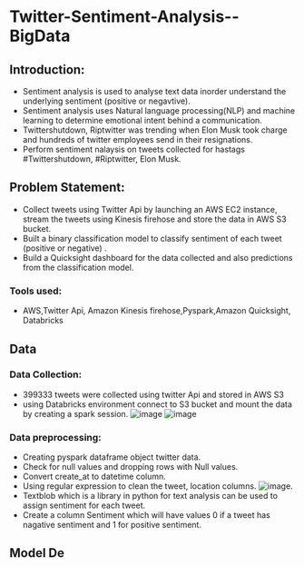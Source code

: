 # Twitter-Sentiment-Analysis--BigData
## Introduction:
- Sentiment analysis is used to analyse text data inorder understand the underlying sentiment (positive or negavtive).
- Sentiment analysis uses  Natural language processing(NLP) and machine learning to determine emotional intent behind a communication.
- Twittershutdown, Riptwitter was trending when Elon Musk took charge and hundreds of twitter employees send in their resignations.
- Perform sentiment nalaysis on tweets collected for hastags #Twittershutdown, #Riptwitter, Elon Musk.

## Problem Statement:
- Collect tweets using Twitter Api by launching an AWS EC2 instance, stream the tweets using Kinesis firehose and store the data in AWS S3 bucket.
- Built a binary classification model to classify sentiment of each tweet (positive or negative) .
- Build a Quicksight dashboard for the data collected and also predictions from the classification model.

### Tools used:
- AWS,Twitter Api, Amazon Kinesis firehose,Pyspark,Amazon Quicksight, Databricks

## Data
### Data Collection:
- 399333 tweets were collected using twitter Api and stored in AWS S3
- using Databricks environment connect to S3 bucket and mount the data by creating a spark session.
  ![image](https://user-images.githubusercontent.com/103464406/214683406-cce6feab-4d1a-4836-8726-f1199e3c15d9.png)
  ![image](https://user-images.githubusercontent.com/103464406/214683454-b3111e40-311e-4450-900a-d62c8a7671c9.png)


### Data preprocessing:
- Creating pyspark dataframe object twitter data.
- Check for null values and dropping rows with Null values.
- Convert create_at to datetime column.
- Using regular expression to clean the tweet, location columns. 
  ![image](https://user-images.githubusercontent.com/103464406/214684035-bba678e9-b194-4f0f-8267-7badd78e42d7.png).
- Textblob which is a library in python for text analysis can be used to assign sentiment for each tweet. 
- Create a  column Sentiment which will have values 0 if a tweet has nagative sentiment and 1 for positive sentiment.

## Model De
